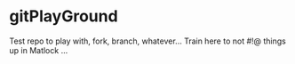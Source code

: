 # gitPlayGround
Test repo to play with, fork, branch, whatever... Train here to not #!@ things up in Matlock
...
